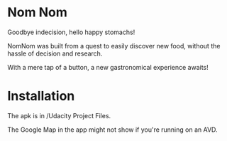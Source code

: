 # Nom Nom

Goodbye indecision, hello happy stomachs!

NomNom was built from a quest to easily discover new food, without the hassle of decision and research.

With a mere tap of a button, a new gastronomical experience awaits!

# Installation

The apk is in /Udacity Project Files.

The Google Map in the app might not show if you're running on an AVD.
